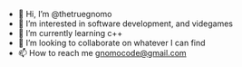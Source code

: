 - 👋 Hi, I’m @thetruegnomo
- 👀 I’m interested in software development, and videgames
- 🌱 I’m currently learning c++
- 💞️ I’m looking to collaborate on whatever I can find 
- 📫 How to reach me gnomocode@gmail.com

<!---
thetruegnomo/thetruegnomo is a ✨ special ✨ repository because its `README.md` (this file) appears on your GitHub profile.
You can click the Preview link to take a look at your changes.
--->
